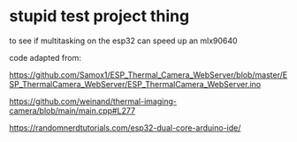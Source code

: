 # stupid test project thing
to see if multitasking on the esp32 can speed up an mlx90640

code adapted from:

https://github.com/Samox1/ESP_Thermal_Camera_WebServer/blob/master/ESP_ThermalCamera_WebServer/ESP_ThermalCamera_WebServer.ino

https://github.com/weinand/thermal-imaging-camera/blob/main/main.cpp#L277

https://randomnerdtutorials.com/esp32-dual-core-arduino-ide/
